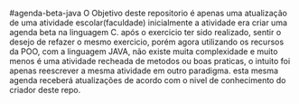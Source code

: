 #agenda-beta-java
O Objetivo deste repositorio é apenas uma atualização de uma atividade escolar(faculdade) inicialmente a atividade era criar uma agenda beta na linguagem C. após o exercicio ter sido realizado, sentir o desejo de refazer o mesmo exercicio, porém agora utilizando os recursos da POO, com a linguagem JAVA, não existe muita complexidade e muito menos é uma atividade recheada de metodos ou boas praticas, o intuito foi apenas reescrever a mesma atividade em outro paradigma. esta mesma agenda receberá atualizações de acordo com o nivel de conhecimento do criador deste repo.
